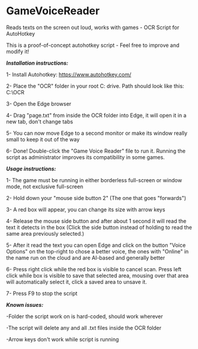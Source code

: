 # GameVoiceReader
Reads texts on the screen out loud, works with games - OCR Script for AutoHotkey

This is a proof-of-concept autohotkey script - Feel free to improve and modify it!

_**Installation instructions:**_

1- Install Autohotkey: https://www.autohotkey.com/

2- Place the "OCR" folder in your root C: drive. Path should look like this: C:\OCR

3- Open the Edge browser

4- Drag "page.txt" from inside the OCR folder into Edge, it will open it in a new tab, don't change tabs

5- You can now move Edge to a second monitor or make its window really small to keep it out of the way

6- Done! Double-click the "Game Voice Reader" file to run it. Running the script as administrator improves its compatibility in some games.

_**Usage instructions:**_

1- The game must be running in either borderless full-screen or window mode, not exclusive full-screen

2- Hold down your "mouse side button 2" (The one that goes "forwards")

3- A red box will appear, you can change its size with arrow keys

4- Release the mouse side button and after about 1 second it will read the text it detects in the box (Click the side button instead of holding to read the same area previously selected.)

5- After it read the text you can open Edge and click on the button "Voice Options" on the top-right to chose a better voice, the ones with "Online" in the name run on the cloud and are AI-based and generally better

6- Press right click while the red box is visible to cancel scan. Press left click while box is visible to save that selected area, mousing over that area will automatically select it, click a saved area to unsave it.

7- Press F9 to stop the script

_**Known issues:**_

-Folder the script work on is hard-coded, should work wherever

-The script will delete any and all .txt files inside the OCR folder

-Arrow keys don't work while script is running
